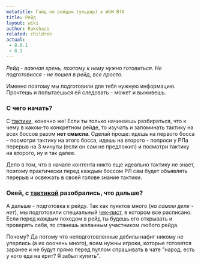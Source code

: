 ```yaml
---
metatitle: Гайд по рейдам (ульдир) в WoW BfA
title: Рейд
layout: wiki
author: Rakshazi
related: children
actual:
 - 8.0.1
 - 8.1
---
```


_Рейд - важная хрень, поэтому к нему нужно готовиться. Не подготовился - не пошел в рейд, все просто._

Именно поэтому мы подготовили для тебя нужную информацию. Прочтешь и попытаешься ей следовать - может и выживешь.

### С чего начать?

С [тактики](/wiki/raid/tactics), конечно же! Если ты только начинаешь разбираться, что к чему в каком-то конкретном рейде, то изучать и запоминать тактику на всех боссов разом **нет смысла**.
Сделай проще: идешь на первого босса - посмотри тактику на этого босса, идешь на второго - попроси у РЛа перерыв на 3 минуты (если он сам не предложил) и посмотри тактику на второго, ну и так далее.

Дело в том, что в начале контента никто еще идеально тактику не знает, поэтому практически перед каждым боссом РЛ сам будет объявлять перерыв и освежать в своей голове знание тактики.

### Окей, с [тактикой](/wiki/raid/tactics) разобрались, что дальше?

А дальше - подготовка к рейду. Так как пунктов много (_на самом деле - нет_), мы подготовили специальный [чек-лист](/wiki/raid/checklist), в котором все расписано. Если перед каждым походом в рейд ты будешь его открывать и проверять себя, то станешь желанным участником любого рейда.

Почему? Да потому что неподготовленные дебилы нафиг никому не уперлись (а их ооочень много), всем нужны игроки, которые готовятся заранее и не будут прямо перед пуллом спрашивать в чате "народ, есть у кого еда на крит? Я забыл купить".

